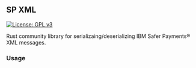 ## SP XML
[![License: GPL v3](https://img.shields.io/badge/License-GPLv3-blue.svg)](https://www.gnu.org/licenses/gpl-3.0)

Rust community library for serializaing/deserializing IBM Safer Payments® XML messages.

### Usage
